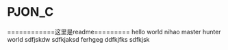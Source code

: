# PJON_C
============这里是readme=========
hello world
nihao
master hunter world
    sdfjskdw
    sdfkjaksd
    ferhgeg
    ddfkjfks
    sdfkjsk
    
